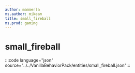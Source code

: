 ```yaml
---
author: mammerla
ms.author: mikeam
title: small_fireball
ms.prod: gaming
---
```


# small_fireball

:::code language="json" source="../../VanillaBehaviorPack/entities/small_fireball.json":::